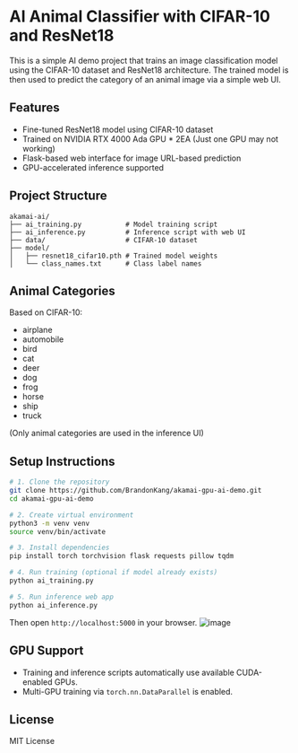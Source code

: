 # AI Animal Classifier with CIFAR-10 and ResNet18

This is a simple AI demo project that trains an image classification model using the CIFAR-10 dataset and ResNet18 architecture. The trained model is then used to predict the category of an animal image via a simple web UI.

## Features

- Fine-tuned ResNet18 model using CIFAR-10 dataset
- Trained on NVIDIA RTX 4000 Ada GPU * 2EA (Just one GPU may not working)
- Flask-based web interface for image URL-based prediction
- GPU-accelerated inference supported

## Project Structure

```
akamai-ai/
├── ai_training.py           # Model training script
├── ai_inference.py          # Inference script with web UI
├── data/                    # CIFAR-10 dataset
├── model/
│   ├── resnet18_cifar10.pth # Trained model weights
│   └── class_names.txt      # Class label names
```

## Animal Categories

Based on CIFAR-10:
- airplane
- automobile
- bird
- cat
- deer
- dog
- frog
- horse
- ship
- truck

(Only animal categories are used in the inference UI)

## Setup Instructions

```bash
# 1. Clone the repository
git clone https://github.com/BrandonKang/akamai-gpu-ai-demo.git
cd akamai-gpu-ai-demo

# 2. Create virtual environment
python3 -m venv venv
source venv/bin/activate

# 3. Install dependencies
pip install torch torchvision flask requests pillow tqdm

# 4. Run training (optional if model already exists)
python ai_training.py

# 5. Run inference web app
python ai_inference.py
```

Then open `http://localhost:5000` in your browser.
![image](https://github.com/user-attachments/assets/28998cf2-ac20-425f-8938-ca44678044e8)


## GPU Support

- Training and inference scripts automatically use available CUDA-enabled GPUs.
- Multi-GPU training via `torch.nn.DataParallel` is enabled.

## License

MIT License
